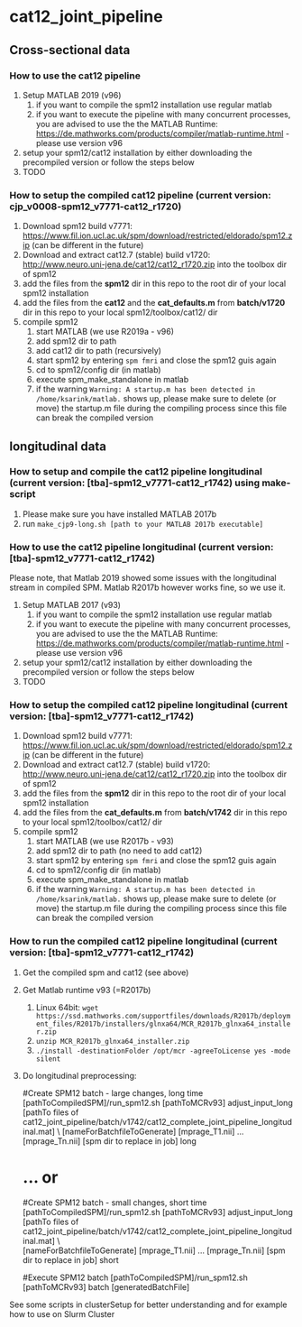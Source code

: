 # cat12_joint_pipeline

## Cross-sectional data 

### How to use the cat12 pipeline

1. Setup MATLAB 2019 (v96)
   1. if you want to compile the spm12 installation use regular matlab
   2. if you want to execute the pipeline with many concurrent processes, you are advised to use the the MATLAB Runtime: https://de.mathworks.com/products/compiler/matlab-runtime.html - please use version v96
2. setup your spm12/cat12 installation by either downloading the precompiled version or follow the steps below
3. TODO

### How to setup the compiled cat12 pipeline (current version: cjp_v0008-spm12_v7771-cat12_r1720)
1. Download spm12 build v7771: https://www.fil.ion.ucl.ac.uk/spm/download/restricted/eldorado/spm12.zip (can be different in the future)
2. Download and extract cat12.7 (stable) build v1720: http://www.neuro.uni-jena.de/cat12/cat12_r1720.zip into the toolbox dir of spm12
3. add the files from the **spm12** dir in this repo to the root dir of your local spm12 installation 
4. add the files from the **cat12** and the **cat_defaults.m** from **batch/v1720** dir in this repo to your local spm12/toolbox/cat12/ dir
5. compile spm12
   1. start MATLAB (we use R2019a - v96)
   2. add spm12 dir to path
   3. add cat12 dir to path (recursively)
   5. start spm12 by entering `spm fmri` and close the spm12 guis again
   6. cd to spm12/config dir (in matlab)
   7. execute spm_make_standalone in matlab
   8. if the warning `Warning: A startup.m has been detected in /home/ksarink/matlab.` shows up, please make sure to delete (or move) the startup.m file during the compiling process since this file can break the compiled version

## longitudinal data 

### How to setup and compile the cat12 pipeline longitudinal (current version: [tba]-spm12_v7771-cat12_r1742) using make-script
1. Please make sure you have installed MATLAB 2017b
2. run `make_cjp9-long.sh [path to your MATLAB 2017b executable]`

### How to use the cat12 pipeline longitudinal (current version: [tba]-spm12_v7771-cat12_r1742)
Please note, that Matlab 2019 showed some issues with the longitudinal stream in compiled SPM. Matlab R2017b however works fine, so we use it.

1. Setup MATLAB 2017 (v93)
   1. if you want to compile the spm12 installation use regular matlab
   2. if you want to execute the pipeline with many concurrent processes, you are advised to use the the MATLAB Runtime: https://de.mathworks.com/products/compiler/matlab-runtime.html - please use version v96
2. setup your spm12/cat12 installation by either downloading the precompiled version or follow the steps below
3. TODO

### How to setup the compiled cat12 pipeline longitudinal (current version: [tba]-spm12_v7771-cat12_r1742)
1. Download spm12 build v7771: https://www.fil.ion.ucl.ac.uk/spm/download/restricted/eldorado/spm12.zip (can be different in the future)
2. Download and extract cat12.7 (stable) build v1720: http://www.neuro.uni-jena.de/cat12/cat12_r1720.zip into the toolbox dir of spm12
3. add the files from the **spm12** dir in this repo to the root dir of your local spm12 installation
4. add the files from the **cat_defaults.m** from **batch/v1742** dir in this repo to your local spm12/toolbox/cat12/ dir
5. compile spm12
   1. start MATLAB (we use R2017b - v93)
   2. add spm12 dir to path (no need to add cat12)
   5. start spm12 by entering `spm fmri` and close the spm12 guis again
   6. cd to spm12/config dir (in matlab)
   7. execute spm_make_standalone in matlab
   8. if the warning `Warning: A startup.m has been detected in /home/ksarink/matlab.` shows up, please make sure to delete (or move) the startup.m file during the compiling process since this file can break the compiled version

### How to run the compiled cat12 pipeline longitudinal (current version: [tba]-spm12_v7771-cat12_r1742)
1. Get the compiled spm and cat12 (see above)
2. Get Matlab runtime v93 (=R2017b)
   1. Linux 64bit: `wget https://ssd.mathworks.com/supportfiles/downloads/R2017b/deployment_files/R2017b/installers/glnxa64/MCR_R2017b_glnxa64_installer.zip`
   2. `unzip MCR_R2017b_glnxa64_installer.zip`
   3. `./install -destinationFolder /opt/mcr -agreeToLicense yes -mode silent`
3. Do longitudinal preprocessing:

    #Create SPM12 batch - large changes, long time
    [pathToCompiledSPM]/run_spm12.sh [pathToMCRv93] adjust_input_long [pathTo files of cat12_joint_pipeline/batch/v1742/cat12_complete_joint_pipeline_longitudinal.mat] \ 
    	[nameForBatchfileToGenerate] [mprage_T1.nii] ... [mprage_Tn.nii] [spm dir to replace in job] long
    
    # ... or
    #Create SPM12 batch - small changes, short time
    [pathToCompiledSPM]/run_spm12.sh [pathToMCRv93] adjust_input_long [pathTo files of cat12_joint_pipeline/batch/v1742/cat12_complete_joint_pipeline_longitudinal.mat] \    
        [nameForBatchfileToGenerate] [mprage_T1.nii] ... [mprage_Tn.nii] [spm dir to replace in job] short

    #Execute SPM12 batch
	[pathToCompiledSPM]/run_spm12.sh [pathToMCRv93] batch [generatedBatchFile]

See some scripts in clusterSetup for better understanding and for example how to use on Slurm Cluster
